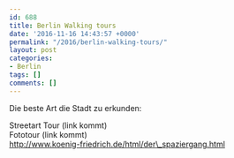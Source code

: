 ```yaml
---
id: 688
title: Berlin Walking tours
date: '2016-11-16 14:43:57 +0000'
permalink: "/2016/berlin-walking-tours/"
layout: post
categories:
- Berlin
tags: []
comments: []
---
```

Die beste Art die Stadt zu erkunden:

Streetart Tour (link kommt)  
Fototour (link kommt)  
<http://www.koenig-friedrich.de/html/der\_spaziergang.html>